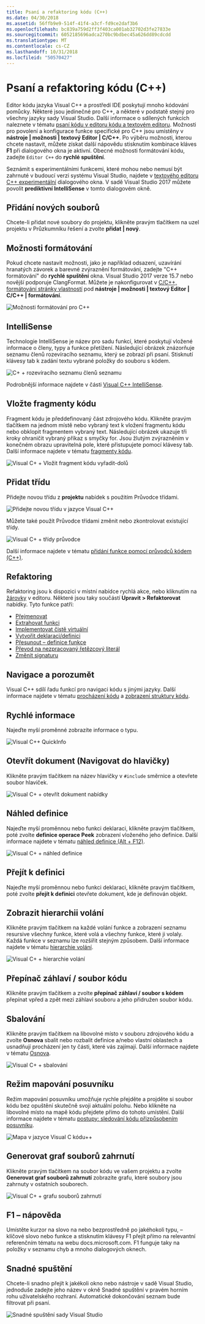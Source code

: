 ```yaml
---
title: Psaní a refaktoring kódu (C++)
ms.date: 04/30/2018
ms.assetid: 56ffb9e9-514f-41f4-a3cf-fd9ce2daf3b6
ms.openlocfilehash: bc839a759d2ff3f403ca001ab32702d3fe27833e
ms.sourcegitcommit: 6052185696adca270bc9bdbec45a626dd89cdcdd
ms.translationtype: MT
ms.contentlocale: cs-CZ
ms.lasthandoff: 10/31/2018
ms.locfileid: "50570427"
---
```

# <a name="writing-and-refactoring-code-c"></a>Psaní a refaktoring kódu (C++)

Editor kódu jazyka Visual C++ a prostředí IDE poskytují mnoho kódování pomůcky. Některé jsou jedinečné pro C++, a některé v podstatě stejný pro všechny jazyky sady Visual Studio. Další informace o sdílených funkcích naleznete v tématu [psaní kódu v editoru kódu a textovém editoru](/visualstudio/ide/writing-code-in-the-code-and-text-editor). Možnosti pro povolení a konfigurace funkce specifické pro C++ jsou umístěny v **nástroje &#124; možnosti &#124; textový Editor &#124; C/C++**. Po výběru možnosti, kterou chcete nastavit, můžete získat další nápovědu stisknutím kombinace kláves **F1** při dialogového okna je aktivní. Obecné možnosti formátování kódu, zadejte `Editor C++` do **rychlé spuštění**.

Seznámit s experimentálními funkcemi, které mohou nebo nemusí být zahrnuté v budoucí verzi systému Visual Studio, najdete v [textového editoru C++ experimentální](/visualstudio/ide/reference/options-text-editor-c-cpp-experimental) dialogového okna. V sadě Visual Studio 2017 můžete povolit **prediktivní IntelliSense** v tomto dialogovém okně.

## <a name="adding-new-files"></a>Přidání nových souborů

Chcete-li přidat nové soubory do projektu, klikněte pravým tlačítkem na uzel projektu v Průzkumníku řešení a zvolte **přidat &#124; nový**.

## <a name="formatting-options"></a>Možnosti formátování

Pokud chcete nastavit možnosti, jako je například odsazení, uzavírání hranatých závorek a barevné zvýraznění formátování, zadejte "C++ formátování" do **rychlé spuštění** okna. Visual Studio 2017 verze 15.7 nebo novější podporuje ClangFormat. Můžete je nakonfigurovat v [C/C++, formátování stránky vlastností](/visualstudio/ide/reference/options-text-editor-c-cpp-formatting) pod **nástroje &#124; možnosti &#124; textový Editor &#124; C/C++ &#124; formátování**.

![Možnosti formátování pro C++](media/cpp-formatting-options.png)

## <a name="intellisense"></a>IntelliSense

Technologie IntelliSense je název pro sadu funkcí, které poskytují vložené informace o členy, typy a funkce přetížení. Následující obrázek znázorňuje seznamu členů rozevíracího seznamu, který se zobrazí při psaní. Stisknutí klávesy tab k zadání textu vybrané položky do souboru s kódem.

![C&#43; &#43; rozevíracího seznamu členů seznamu](../ide/media/vs2015_cpp_statement_completion.png "vs2015_cpp_statement_completion")

Podrobnější informace najdete v části [Visual C++ IntelliSense](/visualstudio/ide/visual-cpp-intellisense).

## <a name="insert-snippets"></a>Vložte fragmenty kódu

Fragment kódu je předdefinovaný část zdrojového kódu. Klikněte pravým tlačítkem na jednom místě nebo vybraný text k vložení fragmentu kódu nebo obklopit fragmentem vybraný text. Následující obrázek ukazuje tři kroky ohraničit vybraný příkaz s smyčky for. Jsou žlutým zvýrazněním v konečném obrazu upravitelná pole, které přistupujete pomocí klávesy tab. Další informace najdete v tématu [fragmenty kódu](/visualstudio/ide/code-snippets).

![Visual C&#43; &#43; Vložit fragment kódu vyřadit&#45;dolů](../ide/media/vs2015_cpp_surround_with.png "vs2015_cpp_surround_with")

## <a name="add-class"></a>Přidat třídu

Přidejte novou třídu z **projektu** nabídek s použitím Průvodce třídami.

![Přidejte novou třídu v jazyce Visual C&#43;&#43;](../ide/media/vs2015_cpp_add_class.png "vs2015_cpp_add_class")

Můžete také použít Průvodce třídami změnit nebo zkontrolovat existující třídy.

![Visual C&#43; &#43; třídy průvodce](../ide/media/vs2015_cpp_class_wizard.png "vs2015_cpp_class_wizard")

Další informace najdete v tématu [přidání funkce pomocí průvodců kódem (C++)](../ide/adding-functionality-with-code-wizards-cpp.md).

## <a name="refactoring"></a>Refaktoring

Refaktoring jsou k dispozici v místní nabídce rychlá akce, nebo kliknutím na [žárovky](/visualstudio/ide/perform-quick-actions-with-light-bulbs) v editoru.  Některé jsou taky součástí **Upravit > Refaktorovat** nabídky.  Tyto funkce patří:

* [Přejmenovat](refactoring/rename.md)
* [Extrahovat funkci](refactoring/extract-function.md)
* [Implementovat čistě virtuální](refactoring/implement-pure-virtuals.md)
* [Vytvořit deklaraci/definici](refactoring/create-declaration-definition.md)
* [Přesunout – definice funkce](refactoring/move-definition-location.md)
* [Převod na nezpracovaný řetězcový literál](refactoring/convert-to-raw-string-literal.md)
* [Změnit signaturu](refactoring/change-signature.md)

## <a name="navigate-and-understand"></a>Navigace a porozumět

Visual C++ sdílí řadu funkcí pro navigaci kódu s jinými jazyky. Další informace najdete v tématu [procházení kódu](/visualstudio/ide/navigating-code) a [zobrazení struktury kódu](/visualstudio/ide/viewing-the-structure-of-code).

## <a name="quickinfo"></a>Rychlé informace

Najeďte myší proměnné zobrazíte informace o typu.

![Visual C&#43;&#43; QuickInfo](../ide/media/vs2015_cpp_quickinfo.png "vs2015_cpp_quickInfo")

## <a name="open-document-navigate-to-header"></a>Otevřít dokument (Navigovat do hlavičky)

Klikněte pravým tlačítkem na název hlavičky v `#include` směrnice a otevřete soubor hlaviček.

![Visual C&#43; &#43; otevřít dokument nabídky](../ide/media/vs2015_cpp_open_document.png "vs2015_cpp_open_document")

## <a name="peek-definition"></a>Náhled definice

Najeďte myší proměnnou nebo funkci deklaraci, klikněte pravým tlačítkem, poté zvolte **definice operace Peek** zobrazení vloženého jeho definice. Další informace najdete v tématu [náhled definice (Alt + F12)](/visualstudio/ide/how-to-view-and-edit-code-by-using-peek-definition-alt-plus-f12).

![Visual C&#43; &#43; náhled definice](../ide/media/vs2015_cpp_peek_definition.png "vs2015_cpp_peek_definition")

## <a name="go-to-definition"></a>Přejít k definici

Najeďte myší proměnnou nebo funkci deklaraci, klikněte pravým tlačítkem, poté zvolte **přejít k definici** otevřete dokument, kde je definován objekt.

## <a name="view-call-hierarchy"></a>Zobrazit hierarchii volání

Klikněte pravým tlačítkem na každé volání funkce a zobrazení seznamu resursive všechny funkce, které volá a všechny funkce, které ji volaly. Každá funkce v seznamu lze rozšířit stejným způsobem. Další informace najdete v tématu [hierarchie volání](/visualstudio/ide/reference/call-hierarchy).

![Visual C&#43; &#43; hierarchie volání](../ide/media/vs2015_cpp_call_hierarchy.png "vs2015_cpp_call_hierarchy")

## <a name="toggle-header--code-file"></a>Přepínač záhlaví / soubor kódu

Klikněte pravým tlačítkem a zvolte **přepínač záhlaví / soubor s kódem** přepínat vpřed a zpět mezi záhlaví souboru a jeho přidružen soubor kódu.

## <a name="outlining"></a>Sbalování

Klikněte pravým tlačítkem na libovolné místo v souboru zdrojového kódu a zvolte **Osnova** sbalit nebo rozbalit definice a/nebo vlastní oblastech a usnadňují procházení jen ty části, které vás zajímají. Další informace najdete v tématu [Osnova](/visualstudio/ide/outlining).

![Visual C&#43; &#43; sbalování](../ide/media/vs2015_cpp_outlining.png "vs2015_cpp_outlining")

## <a name="scrollbar-map-mode"></a>Režim mapování posuvníku

Režim mapování posuvníku umožňuje rychle přejděte a projděte si soubor kódu bez opuštění skutečně svoji aktuální polohu. Nebo klikněte na libovolné místo na mapě kódu přejdete přímo do tohoto umístění. Další informace najdete v tématu [postupy: sledování kódu přizpůsobením posuvníku](/visualstudio/ide/how-to-track-your-code-by-customizing-the-scrollbar).

![Mapa v jazyce Visual C kódu&#43;&#43;](../ide/media/vs2015_cpp_code_map.png "vs2015_cpp_code_map")

## <a name="generate-graph-of-include-files"></a>Generovat graf souborů zahrnutí

Klikněte pravým tlačítkem na soubor kódu ve vašem projektu a zvolte **Generovat graf souborů zahrnutí** zobrazíte grafu, které soubory jsou zahrnuty v ostatních souborech.

![Visual C&#43; &#43; grafu souborů zahrnutí](../ide/media/vs2015_cpp_include_graph.png "vs2015_cpp_include_graph")

## <a name="f1-help"></a>F1 – nápověda

Umístěte kurzor na slovo na nebo bezprostředně po jakéhokoli typu, – klíčové slovo nebo funkce a stisknutím klávesy F1 přejít přímo na relevantní referenčním tématu na webu docs.microsoft.com. F1 funguje taky na položky v seznamu chyb a mnoho dialogových oknech.

## <a name="quick-launch"></a>Snadné spuštění

Chcete-li snadno přejít k jakékoli okno nebo nástroje v sadě Visual Studio, jednoduše zadejte jeho název v okně Snadné spuštění v pravém horním rohu uživatelského rozhraní. Automatické dokončování seznam bude filtrovat při psaní.

![Snadné spuštění sady Visual Studio](../ide/media/vs2015_cpp_quick_launch.png "vs2015_cpp_quick_launch")
